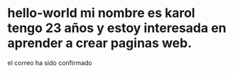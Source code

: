 # hello-world mi nombre es karol tengo 23 años y estoy interesada en aprender a crear paginas web.
el correo ha sido confirmado
